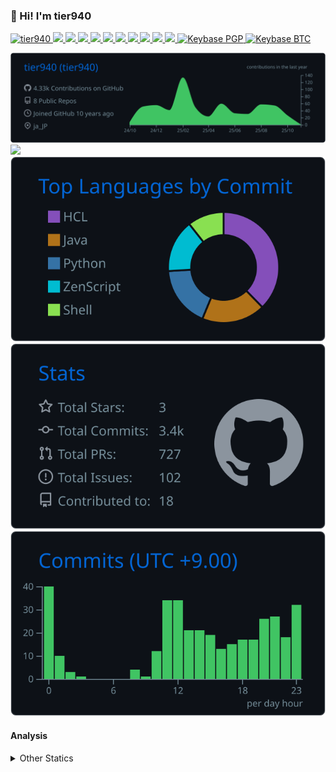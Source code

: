 ### 👋 Hi! I'm tier940

<p align="left"> 
  <a href="https://github.com/tier940/tier940/">
    <img src="https://komarev.com/ghpvc/?username=tier940" alt="tier940" />
  </a>
  <a href="http://twitter.com/tier940">
    <img height="20" src="https://img.shields.io/twitter/follow/tier940?label=Twitter&logo=twitter&style=flat" />
  </a>
  <a href="https://github.com/tier940">
    <img height="20" src="https://img.shields.io/github/followers/tier940?label=follow&logo=github&style=flat" />
  </a>
  <a href="https://www.reddit.com/user/tier940">
    <img height="20" src="https://img.shields.io/reddit/user-karma/combined/tier940?label=Reddit&logo=reddit&style=flat" />
  </a>
  <a href="https://stackoverflow.com/users/17317833/tier940">
    <img height="20" src="https://img.shields.io/stackexchange/stackoverflow/r/17317833?label=StackOverflow&logo=stack-overflow&style=flat" />
  </a>
  <a href="https://zenn.dev/tier940">
    <img height="20" src="https://zenn.badge.nikaera.com/s/tier940/likes" />
  </a>
  <a href="https://zenn.dev/tier940">
    <img height="20" src="https://zenn.badge.nikaera.com/s/tier940/followers" />
  </a>
  <a href="https://zenn.dev/tier940">
    <img height="20" src="https://zenn.badge.nikaera.com/s/tier940/articles" />
  </a>
  <a href="http://qiita.com/tier940">
    <img height="20" src="https://qiita-badge.apiapi.app/s/tier940/posts.svg" />
  </a>
  <a href="http://qiita.com/tier940">
    <img height="20" src="https://qiita-badge.apiapi.app/s/tier940/contributions.svg" />
  </a>
  <a href="https://github.com/tier940/tier940/">
    <img height="20" src="https://github.com/tier940/tier940/actions/workflows/main.yml/badge.svg" />
  </a>
  <a href="https://keybase.io/tier940">
    <img alt="Keybase PGP" src="https://img.shields.io/keybase/pgp/tier940">
  </a>
  <a href="https://keybase.io/tier940">
    <img alt="Keybase BTC" src="https://img.shields.io/keybase/btc/tier940">
  </a>
</p>

[![](https://raw.githubusercontent.com/tier940/tier940/main/profile-summary-card-output/github_dark/0-profile-details.svg)](https://github.com/vn7n24fzkq/github-profile-summary-cards)
[![](https://raw.githubusercontent.com/tier940/tier940/main/profile-summary-card-output/github_dark/1-repos-per-language.svg)](https://github.com/vn7n24fzkq/github-profile-summary-cards) [![](https://raw.githubusercontent.com/tier940/tier940/main/profile-summary-card-output/github_dark/2-most-commit-language.svg)](https://github.com/vn7n24fzkq/github-profile-summary-cards)
[![](https://raw.githubusercontent.com/tier940/tier940/main/profile-summary-card-output/github_dark/3-stats.svg)](https://github.com/vn7n24fzkq/github-profile-summary-cards) [![](https://raw.githubusercontent.com/tier940/tier940/main/profile-summary-card-output/github_dark/4-productive-time.svg)](https://github.com/vn7n24fzkq/github-profile-summary-cards)


#### Analysis
<!-- <img height="150" src="https://github.com/tier940/tier940/blob/master/images/stat.svg" alt="Alternative Text"/> -->

<details>
  <summary>Other Statics</summary>
  <!--START_SECTION:waka-->
![Code Time](http://img.shields.io/badge/Code%20Time-5%2C815%20hrs%202%20mins-blue)

**🐱 My GitHub Data** 

> 📦 48.8 kB Used in GitHub's Storage 
 > 
> 💼 Opted to Hire
 > 
> 📜 13 Public Repositories 
 > 
> 🔑 7 Private Repositories 
 > 
**I'm an Early 🐤** 

```text
🌞 Morning                2611 commits        ████░░░░░░░░░░░░░░░░░░░░░   16.49 % 
🌆 Daytime                5704 commits        █████████░░░░░░░░░░░░░░░░   36.02 % 
🌃 Evening                5841 commits        █████████░░░░░░░░░░░░░░░░   36.88 % 
🌙 Night                  1680 commits        ███░░░░░░░░░░░░░░░░░░░░░░   10.61 % 
```
📅 **I'm Most Productive on Saturday** 

```text
Monday                   1753 commits        ███░░░░░░░░░░░░░░░░░░░░░░   11.07 % 
Tuesday                  2450 commits        ████░░░░░░░░░░░░░░░░░░░░░   15.47 % 
Wednesday                1900 commits        ███░░░░░░░░░░░░░░░░░░░░░░   12.00 % 
Thursday                 1607 commits        ███░░░░░░░░░░░░░░░░░░░░░░   10.15 % 
Friday                   2321 commits        ████░░░░░░░░░░░░░░░░░░░░░   14.66 % 
Saturday                 3011 commits        █████░░░░░░░░░░░░░░░░░░░░   19.01 % 
Sunday                   2794 commits        ████░░░░░░░░░░░░░░░░░░░░░   17.64 % 
```


📊 **This Week I Spent My Time On** 

```text
🕑︎ Time Zone: Asia/Tokyo

💬 Programming Languages: 
Other                    38 hrs 44 mins      ███████████████████░░░░░░   77.80 % 
Docker                   2 hrs 43 mins       █░░░░░░░░░░░░░░░░░░░░░░░░   05.48 % 
Java                     2 hrs 37 mins       █░░░░░░░░░░░░░░░░░░░░░░░░   05.28 % 
Markdown                 1 hr 23 mins        █░░░░░░░░░░░░░░░░░░░░░░░░   02.78 % 
JSON                     1 hr 7 mins         █░░░░░░░░░░░░░░░░░░░░░░░░   02.26 % 

🔥 Editors: 
Chrome                   41 hrs 44 mins      █████████████████████░░░░   83.84 % 
VS Code                  4 hrs 49 mins       ██░░░░░░░░░░░░░░░░░░░░░░░   09.68 % 
IntelliJ IDEA            3 hrs 13 mins       ██░░░░░░░░░░░░░░░░░░░░░░░   06.47 % 
Edge                     0 secs              ░░░░░░░░░░░░░░░░░░░░░░░░░   00.01 % 

💻 Operating System: 
Windows                  46 hrs 5 mins       ███████████████████████░░   92.57 % 
Linux                    3 hrs 41 mins       ██░░░░░░░░░░░░░░░░░░░░░░░   07.43 % 
```

**I Mostly Code in Java** 

```text
Java                     12 repos            ████████████░░░░░░░░░░░░░   46.15 % 
HCL                      3 repos             ███░░░░░░░░░░░░░░░░░░░░░░   11.54 % 
ZenScript                3 repos             ███░░░░░░░░░░░░░░░░░░░░░░   11.54 % 
Shell                    2 repos             ██░░░░░░░░░░░░░░░░░░░░░░░   07.69 % 
Python                   1 repo              █░░░░░░░░░░░░░░░░░░░░░░░░   03.85 % 
```



**Timeline**

![Lines of Code chart](https://raw.githubusercontent.com/tier940/tier940/main/assets/bar_graph.png)


 Last Updated on 29/05/2025 01:04:53 UTC
<!--END_SECTION:waka-->
</details>
